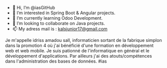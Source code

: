 - 👋 Hi, I’m @iasGitHub
- 👀 I’m interested in Spring Boot & Angular projects.
- 🌱 I’m currently learning Odoo Development.
- 💞️ I’m looking to collaborate on Java projects.
- 📫 My adress mail is : kalsjunior17@gmail.com

<!---
iasGitHub/iasGitHub is a ✨ special ✨ repository because its `README.md` (this file) appears on your GitHub profile.
You can click the Preview link to take a look at your changes.
--->
Je m'appelle idriss amadou sall, informaticien sortant de la fabrique simplon dans la promotion 4 où j'ai bénéficié d'une formation en développement web et web mobile.
Je suis pationné de l'informatique en général et le développement d'applications. Par ailleurs j'ai des atouts/compétences dans l'administration des bases de données.
#ias
